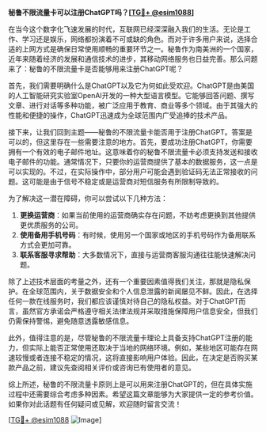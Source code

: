 **秘鲁不限流量卡可以注册ChatGPT吗？[[TG💪+ @esim1088](https://t.me/s/esim1088)]**

在当今这个数字化飞速发展的时代，互联网已经深深融入我们的生活。无论是工作、学习还是娱乐，网络都扮演着不可或缺的角色。而对于许多用户来说，选择合适的上网方式是确保日常使用顺畅的重要环节之一。秘鲁作为南美洲的一个国家，近年来随着经济的发展和通信技术的进步，其移动网络服务也日益完善。那么问题来了：秘鲁的不限流量卡是否能够用来注册ChatGPT呢？

首先，我们需要明确什么是ChatGPT以及它为何如此受欢迎。ChatGPT是由美国的人工智能研究实验室OpenAI开发的一种大型语言模型。它能够回答问题、撰写文章、进行对话等多种功能，被广泛应用于教育、商业等多个领域。由于其强大的性能和便捷的操作，ChatGPT迅速成为全球范围内广受追捧的技术产品。

接下来，让我们回到主题——秘鲁的不限流量卡能否用于注册ChatGPT。答案是可以的，但这里存在一些需要注意的地方。首先，要成功注册ChatGPT，你需要拥有一个有效的电子邮件地址。这意味着你的秘鲁不限流量卡必须支持发送和接收电子邮件的功能。通常情况下，只要你的运营商提供了基本的数据服务，这一点是可以实现的。不过，在实际操作中，部分用户可能会遇到验证码无法正常接收的问题。这可能是由于信号不稳定或是运营商对短信服务有所限制导致的。

为了解决这一潜在障碍，你可以尝试以下几种方法：

1. **更换运营商**：如果当前使用的运营商确实存在问题，不妨考虑更换到其他提供更优质服务的公司。
2. **使用备用手机号码**：有时候，使用另一个国家或地区的手机号码作为备用联系方式会更加可靠。
3. **联系客服寻求帮助**：大多数情况下，直接与运营商客服沟通往往能快速解决问题。

除了上述技术层面的考量之外，还有一个重要因素值得我们关注，那就是隐私保护。在全球范围内，关于数据安全和个人信息泄露的新闻屡见不鲜。因此，在选择任何一款在线服务时，我们都应该谨慎对待自己的隐私权益。对于ChatGPT而言，虽然官方承诺会严格遵守相关法律法规并采取措施保障用户信息安全，但我们仍需保持警惕，避免随意透露敏感信息。

此外，值得注意的是，尽管秘鲁的不限流量卡理论上具备支持ChatGPT注册的能力，但实际上能否正常使用还取决于当地的网络环境。例如，某些地区可能存在网速较慢或者连接不稳定的情况，这将直接影响用户体验。因此，在决定是否购买某款产品之前，建议先查阅相关评价或咨询已有使用者的意见。

综上所述，秘鲁的不限流量卡原则上是可以用来注册ChatGPT的，但在具体实施过程中还需要综合考虑多种因素。希望这篇文章能够为大家提供一定的参考价值。如果你对此话题有任何疑问或见解，欢迎随时留言交流！

[[TG💪+ @esim1088](https://t.me/s/esim1088) ![Image](https://i.postimg.cc/4NQfJmqS/Snipaste-2025-05-13-00-14-12.png)]